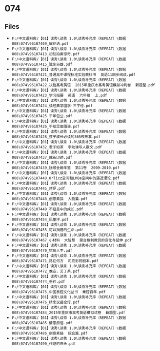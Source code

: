 # 074

## Files

- `F:/中文语料库/【01】读秀\读秀 1.0\读秀补充库（REPEAT）\数据008\074\96107409_解花语.pdf`
- `F:/中文语料库/【01】读秀\读秀 1.0\读秀补充库（REPEAT）\数据008\074\96107413_初刻拍案惊奇.pdf`
- `F:/中文语料库/【01】读秀\读秀 1.0\读秀补充库（REPEAT）\数据008\074\96107415_陇东枭雄.pdf`
- `F:/中文语料库/【01】读秀\读秀 1.0\读秀补充库（REPEAT）\数据008\074\96107421_普通高中课程标准实验教科书  英语11同步阅读.pdf`
- `F:/中文语料库/【01】读秀\读秀 1.0\读秀补充库（REPEAT）\数据008\074\96107422_决胜高考英语  2015年重庆市高考英语模拟冲刺卷  新题型.pdf`
- `F:/中文语料库/【01】读秀\读秀 1.0\读秀补充库（REPEAT）\数据008\074\96107423_学习指要  英语  六年级  上.pdf`
- `F:/中文语料库/【01】读秀\读秀 1.0\读秀补充库（REPEAT）\数据008\074\96107424_读经典学国学·三字经.pdf`
- `F:/中文语料库/【01】读秀\读秀 1.0\读秀补充库（REPEAT）\数据008\074\96107425_千年包公.pdf`
- `F:/中文语料库/【01】读秀\读秀 1.0\读秀补充库（REPEAT）\数据008\074\96107426_手绘昆虫图谱.pdf`
- `F:/中文语料库/【01】读秀\读秀 1.0\读秀补充库（REPEAT）\数据008\074\96107428_孩子成长必读的365夜故事.pdf`
- `F:/中文语料库/【01】读秀\读秀 1.0\读秀补充库（REPEAT）\数据008\074\96107432_君子如茶  李幼谦写人散文.pdf`
- `F:/中文语料库/【01】读秀\读秀 1.0\读秀补充库（REPEAT）\数据008\074\96107437_成长印迹.pdf`
- `F:/中文语料库/【01】读秀\读秀 1.0\读秀补充库（REPEAT）\数据008\074\96107439_抚顺金融年鉴  第11卷  2009-2010.pdf`
- `F:/中文语料库/【01】读秀\读秀 1.0\读秀补充库（REPEAT）\数据008\074\96107440_Orlicz空间和LMBa空间中的逼近理论.pdf`
- `F:/中文语料库/【01】读秀\读秀 1.0\读秀补充库（REPEAT）\数据008\074\96107445_烤炉.pdf`
- `F:/中文语料库/【01】读秀\读秀 1.0\读秀补充库（REPEAT）\数据008\074\96107448_创意素描  人物篇.pdf`
- `F:/中文语料库/【01】读秀\读秀 1.0\读秀补充库（REPEAT）\数据008\074\96107449_不经意中的成长.pdf`
- `F:/中文语料库/【01】读秀\读秀 1.0\读秀补充库（REPEAT）\数据008\074\96107454_凤凰坪.pdf`
- `F:/中文语料库/【01】读秀\读秀 1.0\读秀补充库（REPEAT）\数据008\074\96107455_可以捐赠的生命.pdf`
- `F:/中文语料库/【01】读秀\读秀 1.0\读秀补充库（REPEAT）\数据008\074\96107467_小材料  大智慧  蒙台梭利教具的变化与延伸.pdf`
- `F:/中文语料库/【01】读秀\读秀 1.0\读秀补充库（REPEAT）\数据008\074\96107470_抗病人生.pdf`
- `F:/中文语料库/【01】读秀\读秀 1.0\读秀补充库（REPEAT）\数据008\074\96107471_路在何方  司亮影视剧本.pdf`
- `F:/中文语料库/【01】读秀\读秀 1.0\读秀补充库（REPEAT）\数据008\074\96107472_晚安，苦丁茶.pdf`
- `F:/中文语料库/【01】读秀\读秀 1.0\读秀补充库（REPEAT）\数据008\074\96107474_垂钓.pdf`
- `F:/中文语料库/【01】读秀\读秀 1.0\读秀补充库（REPEAT）\数据008\074\96107475_中国泰腔文化丛书  秦腔百年.pdf`
- `F:/中文语料库/【01】读秀\读秀 1.0\读秀补充库（REPEAT）\数据008\074\96107476_精忠说岳全传.pdf`
- `F:/中文语料库/【01】读秀\读秀 1.0\读秀补充库（REPEAT）\数据008\074\96107484_2015年重庆市高考英语模拟试卷  新题型.pdf`
- `F:/中文语料库/【01】读秀\读秀 1.0\读秀补充库（REPEAT）\数据008\074\96107485_情意痴语.pdf`
- `F:/中文语料库/【01】读秀\读秀 1.0\读秀补充库（REPEAT）\数据008\074\96107486_创意素描  综合篇.pdf`
- `F:/中文语料库/【01】读秀\读秀 1.0\读秀补充库（REPEAT）\数据008\074\96107490_作证的石头.pdf`
